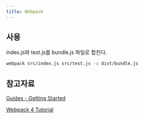 ```yaml
---
title: Webpack
---
```

## 사용

index.js와 test.js를 bundle.js 파일로 합친다.

```bash
webpack src/index.js src/test.js -o dist/bundle.js
```

## 참고자료

[Guides - Getting Started](https://webpack.js.org/guides/getting-started/)

[Webpack 4 Tutorial](https://www.valentinog.com/blog/webpack/)